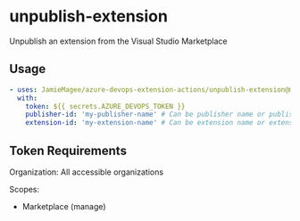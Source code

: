 # unpublish-extension

Unpublish an extension from the Visual Studio Marketplace

## Usage

```yml
- uses: JamieMagee/azure-devops-extension-actions/unpublish-extension@main
  with:
    token: ${{ secrets.AZURE_DEVOPS_TOKEN }}
    publisher-id: 'my-publisher-name' # Can be publisher name or publisher id
    extension-id: 'my-extension-name' # Can be extension name or extension id
```

## Token Requirements

Organization: All accessible organizations

Scopes:
- Marketplace (manage)